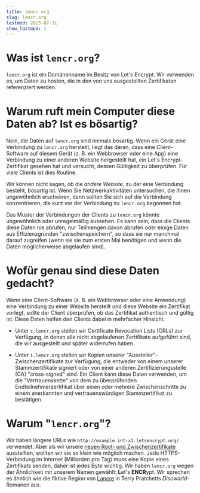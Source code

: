 ```yaml
---
title: lencr.org
slug: lencr.org
lastmod: 2025-07-31
show_lastmod: 1
---
```



# Was ist `lencr.org`?

`lencr.org` ist ein Domänenname im Besitz von Let's Encrypt. Wir verwenden es, um Daten zu hosten, die in den von uns ausgestellten Zertifikaten referenziert werden.

# Warum ruft mein Computer diese Daten ab? Ist es bösartig?

Nein, die Daten auf `lencr.org` sind niemals bösartig. Wenn ein Gerät eine Verbindung zu `lencr.org` herstellt, liegt das daran, dass eine Client-Software auf diesem Gerät (z. B. ein Webbrowser oder eine App) eine Verbindung zu einer anderen Website hergestellt hat, ein Let's Encrypt-Zertifikat gesehen hat und versucht, dessen Gültigkeit zu überprüfen. Für viele Clients ist dies Routine.

Wir können nicht sagen, ob die *andere Website*, zu der eine Verbindung besteht, bösartig ist. Wenn Sie Netzwerkaktivitäten untersuchen, die Ihnen ungewöhnlich erscheinen, dann sollten Sie sich auf die Verbindung konzentrieren, die kurz vor der Verbindung zu `lencr.org` begonnen hat.

Das Muster der Verbindungen der Clients zu `lencr.org` könnte ungewöhnlich oder unregelmäßig aussehen. Es kann sein, dass die Clients diese Daten nie abrufen, nur Teilmengen davon abrufen oder einige Daten aus Effizienzgründen "zwischenspeichern", so dass sie nur manchmal darauf zugreifen (wenn sie sie zum ersten Mal benötigen und wenn die Daten möglicherweise abgelaufen sind).

# Wofür genau sind diese Daten gedacht?

Wenn eine Client-Software (z. B. ein Webbrowser oder eine Anwendung) eine Verbindung zu einer Website herstellt und diese Website ein Zertifikat vorlegt, sollte der Client überprüfen, ob das Zertifikat authentisch und gültig ist. Diese Daten helfen den Clients dabei in mehrfacher Hinsicht.

* Unter `c.lencr.org` stellen wir Certificate Revocation Lists (CRLs) zur Verfügung, in denen alle nicht abgelaufenen Zertifikate aufgeführt sind, die wir ausgestellt und später widerrufen haben.

* Unter `i.lencr.org` stellen wir Kopien unserer "Aussteller"-Zwischenzertifikate zur Verfügung, die entweder von einem unserer Stammzertifikate signiert oder von einer anderen Zertifizierungsstelle (CA) "cross-signed" sind. Ein Client kann diese Daten verwenden, um die "Vertrauenskette" von dem zu überprüfenden Endteilnehmerzertifikat über einen oder mehrere Zwischenschritte zu einem anerkannten und vertrauenswürdigen Stammzertifikat zu bestätigen.

# Warum "`lencr.org`"?

Wir haben längere URLs wie `http://example.int-x3.letsencrypt.org/` verwendet. Aber als wir unsere [neuen Root- und Zwischenzertifikate][1] ausstellten, wollten wir sie so klein wie möglich machen. Jede HTTPS-Verbindung im Internet (Milliarden pro Tag) muss eine Kopie eines Zertifikats senden, daher ist jedes Byte wichtig. Wir haben `lencr.org` wegen der Ähnlichkeit mit unserem Namen gewählt: **L**et's **ENCR**ypt. Wir sprechen es ähnlich wie die fiktive Region von [Lancre][] in Terry Pratchetts _Discworld_-Romanen aus.

[1]: https://letsencrypt.org/2020/09/17/new-root-and-intermediates.html
[Lancre]: https://wiki.lspace.org/Lancre
